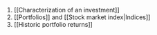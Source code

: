 1. [[Characterization of an investment]]
2. [[Portfolios]] and [[Stock market index|Indices]]
3. [[Historic portfolio returns]]